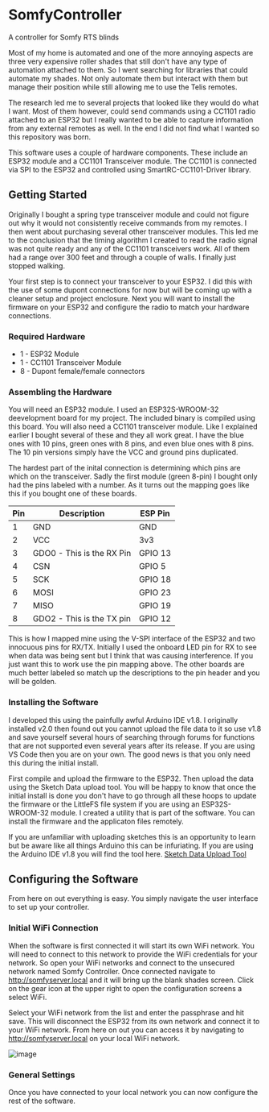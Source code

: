 # SomfyController
A controller for Somfy RTS blinds

Most of my home is automated and one of the more annoying aspects are three very expensive roller shades that still don't have any type of automation attached to them.  So I went searching for libraries that could automate my shades.  Not only automate them but interact with them but manage their position while still allowing me to use the Telis remotes.

The research led me to several projects that looked like they would do what I want.  Most of them however, could send commands using a CC1101 radio attached to an ESP32 but I really wanted to be able to capture information from any external remotes as well.  In the end I did not find what I wanted so this repository was born.

This software uses a couple of hardware components.  These include an ESP32 module and a CC1101 Transceiver module.  The CC1101 is connected via SPI to the ESP32 and controlled using SmartRC-CC1101-Driver library.

## Getting Started
Originally I bought a spring type transceiver module and could not figure out why it would not consistently receive commands from my remotes.  I then went about purchasing several other transceiver modules.  This led me to the conclusion that the timing algorithm I created to read the radio signal was not quite ready and any of the CC1101 transceivers work.  All of them had a range over 300 feet and through a couple of walls.  I finally just stopped walking.

Your first step is to connect your transceiver to your ESP32.  I did this with the use of some dupont connections for now but will be coming up with a cleaner setup and project enclosure.  Next you will want to install the firmware on your ESP32 and configure the radio to match your hardware connections.

### Required Hardware
* 1 - ESP32 Module
* 1 - CC1101 Transceiver Module
* 8 - Dupont female/female connectors

### Assembling the Hardware
You will need an ESP32 module.  I used an ESP32S-WROOM-32 deevelopment board for my project.  The included binary is compiled using this board.  You will also need a CC1101 transceiver module.  Like I explained earlier I bought several of these and they all work great.  I have the blue ones with 10 pins, green ones with 8 pins, and even blue ones with 8 pins.  The 10 pin versions simply have the VCC and ground pins duplicated.

The hardest part of the inital connection is determining which pins are which on the transceiver.  Sadly the first module (green 8-pin) I bought only had the pins labeled with a number.  As it turns out the mapping goes like this if you bought one of these boards.

| Pin | Description | ESP Pin |
| --- | ----------- | ------- |
| 1 | GND | GND |
| 2 | VCC | 3v3 |
| 3 | GDO0 - This is the RX Pin | GPIO 13 |
| 4 | CSN | GPIO 5 |
| 5 | SCK | GPIO 18 |
| 6 | MOSI | GPIO 23 |
| 7 | MISO | GPIO 19 |
| 8 | GDO2 - This is the TX pin | GPIO 12 |

This is how I mapped mine using the V-SPI interface of the ESP32 and two innocuous pins for RX/TX.  Initially I used the onboard LED pin for RX to see when data was being sent but I think that was causing interference.  If you just want this to work use the pin mapping above.  The other boards are much better labeled so match up the descriptions to the pin header and you will be golden.

### Installing the Software
I developed this using the painfully awful Arduino IDE v1.8.  I originally installed v2.0 then found out you cannot upload the file data to it so use v1.8 and save yourself several hours of searching through forums for functions that are not supported even several years after its release.  If you are using VS Code then you are on your own.  The good news is that you only need this during the initial install.

First compile and upload the firmware to the ESP32.  Then upload the data using the Sketch Data upload tool.  You will be happy to know that once the initial install is done you don't have to go through all these hoops to update the firmware or the LittleFS file system if you are using an ESP32S-WROOM-32 module.  I created a utility that is part of the software.  You can install the firmware and the applicaton files remotely.

If you are unfamiliar with uploading sketches this is an opportunity to learn but be aware like all things Arduino this can be infuriating.  If you are using the Arduino IDE v1.8 you will find the tool here.  [Sketch Data Upload Tool](https://github.com/me-no-dev/arduino-esp32fs-plugin)

## Configuring the Software
From here on out everything is easy.  You simply navigate the user interface to set up your controller. 

### Initial WiFi Connection
When the software is first connected it will start its own WiFi network.  You will need to connect to this network to provide the WiFi credentials for your network.  So open your WiFi networks and connect to the unsecured network named Somfy Controller.  Once connected navigate to http://somfyserver.local and it will bring up the blank shades screen.  Click on the gear icon at the upper right to open the configuration screens a select WiFi.

Select your WiFi network from the list and enter the passphrase and hit save.  This will disconnect the ESP32 from its own network and connect it to your WiFi network.  From here on out you can access it by navigating to http://somfyserver.local on your local WiFi network.

![image](https://user-images.githubusercontent.com/47839015/211456420-04218ff9-2800-4545-a5a8-389e0910b78f.png)

### General Settings
Once you have connected to your local network you can now configure the rest of the software.  




